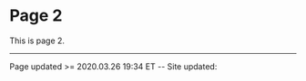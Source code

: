 # Page 2

This is page 2.

<hr class="tight"><p class="timestamp">Page updated >= 2020.03.26 19:34 ET -- Site updated: <span id="timestamp"></span></p>
<script type='text/javascript'>document.getElementById("timestamp").innerHTML = Date(document.lastModified);</script>
